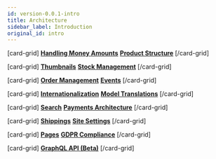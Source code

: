 ```yaml
---
id: version-0.0.1-intro
title: Architecture
sidebar_label: Introduction
original_id: intro
---
```


[card-grid]
[**Handling Money Amounts**](/docs/architecture/money)
[**Product Structure**](/docs/architecture/products)
[/card-grid]

[card-grid]
[**Thumbnails**](/docs/architecture/thumbnails)
[**Stock Management**](/docs/architecture/stock)
[/card-grid]

[card-grid]
[**Order Management**](/docs/architecture/orders)
[**Events**](/docs/architecture/events)
[/card-grid]

[card-grid]
[**Internationalization**](/docs/architecture/i18n)
[**Model Translations**](/docs/architecture/translations)
[/card-grid]

[card-grid]
[**Search**](/docs/architecture/search)
[**Payments Architecture**](/docs/architecture/payments)
[/card-grid]

[card-grid]
[**Shippings**](/docs/architecture/shippings)
[**Site Settings**](/docs/architecture/settings)
[/card-grid]

[card-grid]
[**Pages**](/docs/architecture/page)
[**GDPR Compliance**](/docs/architecture/gdpr)
[/card-grid]

[card-grid]
[**GraphQL API (Beta)**](/docs/architecture/graphql)
[/card-grid]